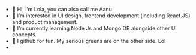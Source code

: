 - 👋 Hi, I’m Lola, you can also call me Aanu
- 👀 I’m interested in UI design, frontend development (including React.JS) and product management.
- 🌱 I’m currently learning Node Js and Mongo DB alongside other UI concepts.
- 💞️ I github for fun. My serious greens are on the other side. Lol 
- 

